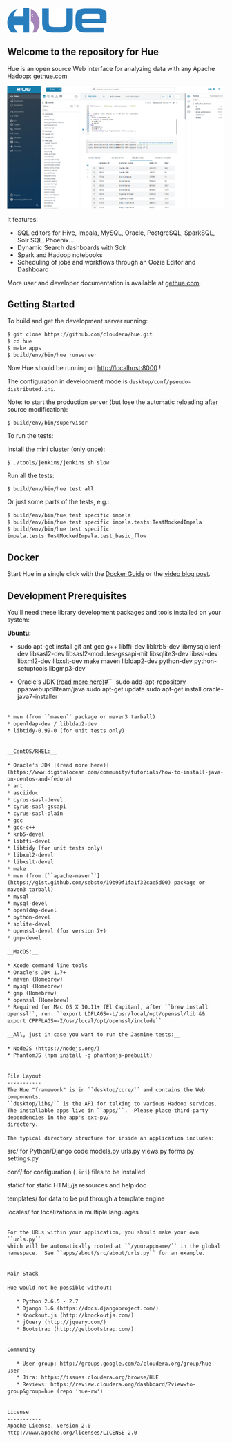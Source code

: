 ![alt text](https://raw.githubusercontent.com/cloudera/hue/master/docs/images/hue_logo.png "Hue Logo")


Welcome to the repository for Hue
-----------

Hue is an open source Web interface for analyzing data with any Apache Hadoop: [gethue.com](http://gethue.com)

![alt text](https://raw.githubusercontent.com/cloudera/hue/master/docs/images/sql-editor.png "Hue Screenshot")

It features:

   * SQL editors for Hive, Impala, MySQL, Oracle, PostgreSQL, SparkSQL, Solr SQL, Phoenix...
   * Dynamic Search dashboards with Solr
   * Spark and Hadoop notebooks
   * Scheduling of jobs and workflows through an Oozie Editor and Dashboard

More user and developer documentation is available at [gethue.com](http://gethue.com).


Getting Started
-----------
To build and get the development server running:
```
$ git clone https://github.com/cloudera/hue.git
$ cd hue
$ make apps
$ build/env/bin/hue runserver
```
Now Hue should be running on [http://localhost:8000](http://localhost:8000) !

The configuration in development mode is ``desktop/conf/pseudo-distributed.ini``.


Note: to start the production server (but lose the automatic reloading after source modification):
```
$ build/env/bin/supervisor
```
To run the tests:

Install the mini cluster (only once):
```
$ ./tools/jenkins/jenkins.sh slow
```

Run all the tests:
```
$ build/env/bin/hue test all
```

Or just some parts of the tests, e.g.:
```
$ build/env/bin/hue test specific impala
$ build/env/bin/hue test specific impala.tests:TestMockedImpala
$ build/env/bin/hue test specific impala.tests:TestMockedImpala.test_basic_flow
```


Docker
------
Start Hue in a single click with the [Docker Guide](https://github.com/cloudera/hue/tree/master/tools/docker) or the
[video blog post](http://gethue.com/getting-started-with-hue-in-2-minutes-with-docker/).


Development Prerequisites
-------------------------
You'll need these library development packages and tools installed on
your system:

__Ubuntu:__

* sudo apt-get install git ant gcc g++ libffi-dev libkrb5-dev libmysqlclient-dev libsasl2-dev libsasl2-modules-gssapi-mit libsqlite3-dev libssl-dev libxml2-dev libxslt-dev make maven libldap2-dev python-dev python-setuptools libgmp3-dev

* Oracle's JDK [(read more here)](https://help.ubuntu.com/community/Java)#```
sudo add-apt-repository ppa:webupd8team/java
sudo apt-get update
sudo apt-get install oracle-java7-installer
```

* mvn (from ``maven`` package or maven3 tarball)
* openldap-dev / libldap2-dev
* libtidy-0.99-0 (for unit tests only)


__CentOS/RHEL:__

* Oracle's JDK [(read more here)](https://www.digitalocean.com/community/tutorials/how-to-install-java-on-centos-and-fedora)
* ant
* asciidoc
* cyrus-sasl-devel
* cyrus-sasl-gssapi
* cyrus-sasl-plain
* gcc
* gcc-c++
* krb5-devel
* libffi-devel
* libtidy (for unit tests only)
* libxml2-devel
* libxslt-devel
* make
* mvn (from [``apache-maven``](https://gist.github.com/sebsto/19b99f1fa1f32cae5d00) package or maven3 tarball)
* mysql
* mysql-devel
* openldap-devel
* python-devel
* sqlite-devel
* openssl-devel (for version 7+)
* gmp-devel

__MacOS:__

* Xcode command line tools
* Oracle's JDK 1.7+
* maven (Homebrew)
* mysql (Homebrew)
* gmp (Homebrew)
* openssl (Homebrew)
* Required for Mac OS X 10.11+ (El Capitan), after ``brew install openssl``, run: ``export LDFLAGS=-L/usr/local/opt/openssl/lib && export CPPFLAGS=-I/usr/local/opt/openssl/include``

__All, just in case you want to run the Jasmine tests:__

* NodeJS (https://nodejs.org/)
* PhantomJS (npm install -g phantomjs-prebuilt)


File Layout
-----------
The Hue "framework" is in ``desktop/core/`` and contains the Web components.
``desktop/libs/`` is the API for talking to various Hadoop services.
The installable apps live in ``apps/``.  Please place third-party dependencies in the app's ext-py/
directory.

The typical directory structure for inside an application includes:
```
  src/
    for Python/Django code
      models.py
      urls.py
      views.py
      forms.py
      settings.py

  conf/
    for configuration (``.ini``) files to be installed

  static/
    for static HTML/js resources and help doc

  templates/
    for data to be put through a template engine

  locales/
    for localizations in multiple languages
```

For the URLs within your application, you should make your own ``urls.py``
which will be automatically rooted at ``/yourappname/`` in the global
namespace.  See ``apps/about/src/about/urls.py`` for an example.


Main Stack
-----------
Hue would not be possible without:

   * Python 2.6.5 - 2.7
   * Django 1.6 (https://docs.djangoproject.com/)
   * Knockout.js (http://knockoutjs.com/)
   * jQuery (http://jquery.com/)
   * Bootstrap (http://getbootstrap.com/)


Community
-----------
   * User group: http://groups.google.com/a/cloudera.org/group/hue-user
   * Jira: https://issues.cloudera.org/browse/HUE
   * Reviews: https://review.cloudera.org/dashboard/?view=to-group&group=hue (repo 'hue-rw')


License
-----------
Apache License, Version 2.0
http://www.apache.org/licenses/LICENSE-2.0
